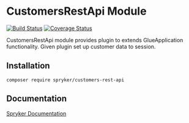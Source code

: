 # CustomersRestApi Module
[![Build Status](https://travis-ci.org/spryker/customers-rest-api.svg)](https://travis-ci.org/spryker/customers-rest-api)
[![Coverage Status](https://coveralls.io/repos/github/spryker/customers-rest-api/badge.svg)](https://coveralls.io/github/spryker/customers-rest-api)

CustomersRestApi module provides plugin to extends GlueApplication functionality. Given plugin set up customer data to session.

## Installation

```
composer require spryker/customers-rest-api
```

## Documentation

[Spryker Documentation](https://academy.spryker.com/developing_with_spryker/module_guide/modules.html)
